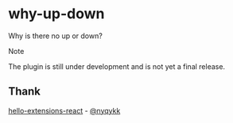 # why-up-down
Why is there no up or down?

> [!NOTE] 
> The plugin is still under development and is not yet a final release.

## Thank
[hello-extensions-react](https://github.com/nyqykk/hello-extensions-react) - [@nyqykk](https://github.com/nyqykk)